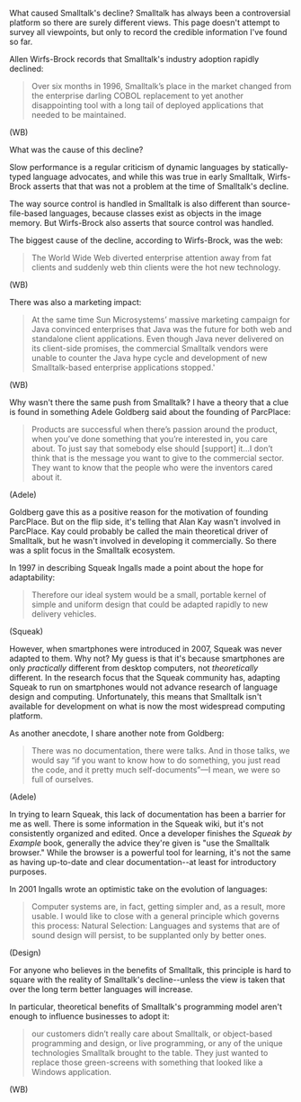 What caused Smalltalk's decline? Smalltalk has always been a controversial platform so there are surely different views. This page doesn't attempt to survey all viewpoints, but only to record the credible information I've found so far.

Allen Wirfs-Brock records that Smalltalk's industry adoption rapidly declined:

> Over six months in 1996, Smalltalk’s place in the market changed from the enterprise darling COBOL replacement to yet another disappointing tool with a long tail of deployed applications that needed to be maintained.

(WB)

What was the cause of this decline?

Slow performance is a regular criticism of dynamic languages by statically-typed language advocates, and while this was true in early Smalltalk, Wirfs-Brock asserts that that was not a problem at the time of Smalltalk's decline.

The way source control is handled in Smalltalk is also different than source-file-based languages, because classes exist as objects in the image memory. But Wirfs-Brock also asserts that source control was handled.

The biggest cause of the decline, according to Wirfs-Brock, was the web:

> The World Wide Web diverted enterprise attention away from fat clients and suddenly web thin clients were the hot new technology.

(WB)

There was also a marketing impact:

> At the same time Sun Microsystems’ massive marketing campaign for Java convinced enterprises that Java was the future for both web and standalone client applications. Even though Java never delivered on its client-side promises, the commercial Smalltalk vendors were unable to counter the Java hype cycle and development of new Smalltalk-based enterprise applications stopped.'

(WB)

Why wasn't there the same push from Smalltalk? I have a theory that a clue is found in something Adele Goldberg said about the founding of ParcPlace:

> Products are successful when there’s passion around the product, when you’ve done something that you’re interested in, you care about. To just say that somebody else should [support] it…I don’t think that is the message you want to give to the commercial sector. They want to know that the people who were the inventors cared about it.

(Adele)

Goldberg gave this as a positive reason for the motivation of founding ParcPlace. But on the flip side, it's telling that Alan Kay wasn't involved in ParcPlace. Kay could probably be called the main theoretical driver of Smalltalk, but he wasn't involved in developing it commercially. So there was a split focus in the Smalltalk ecosystem.

In 1997 in describing Squeak Ingalls made a point about the hope for adaptability:

> Therefore our ideal system would be a small, portable kernel of simple and uniform design that could be adapted rapidly to new delivery vehicles.

(Squeak)

However, when smartphones were introduced in 2007, Squeak was never adapted to them. Why not? My guess is that it's because smartphones are only *practically* different from desktop computers, not *theoretically* different. In the research focus that the Squeak community has, adapting Squeak to run on smartphones would not advance research of language design and computing. Unfortunately, this means that Smalltalk isn't available for development on what is now the most widespread computing platform.

As another anecdote, I share another note from Goldberg:

> There was no documentation, there were talks. And in those talks, we would say “if you want to know how to do something, you just read the code, and it pretty much self-documents”—I mean, we were so full of ourselves.

(Adele)

In trying to learn Squeak, this lack of documentation has been a barrier for me as well. There is some information in the Squeak wiki, but it's not consistently organized and edited. Once a developer finishes the _Squeak by Example_ book, generally the advice they're given is "use the Smalltalk browser." While the browser is a powerful tool for learning, it's not the same as having up-to-date and clear documentation--at least for introductory purposes.

In 2001 Ingalls wrote an optimistic take on the evolution of languages:

> Computer systems are, in fact, getting simpler and, as a result, more usable. I would like to close with a general principle which governs this process: Natural Selection: Languages and systems that are of sound design will persist, to be supplanted only by better ones.

(Design)

For anyone who believes in the benefits of Smalltalk, this principle is hard to square with the reality of Smalltalk's decline--unless the view is taken that over the long term better languages will increase.

In particular, theoretical benefits of Smalltalk's programming model aren't enough to influence businesses to adopt it:

> our customers didn’t really care about Smalltalk, or object-based programming and design, or live programming, or any of the unique technologies Smalltalk brought to the table. They just wanted to replace those green-screens with something that looked like a Windows application.

(WB)

